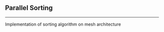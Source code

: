 ## Parallel Sorting
---------------------------------------------------------
Implementation of sorting algorithm on mesh architecture 


